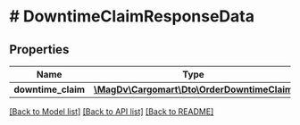 # # DowntimeClaimResponseData

## Properties

Name | Type | Description | Notes
------------ | ------------- | ------------- | -------------
**downtime_claim** | [**\MagDv\Cargomart\Dto\OrderDowntimeClaim**](OrderDowntimeClaim.md) |  |

[[Back to Model list]](../../README.md#models) [[Back to API list]](../../README.md#endpoints) [[Back to README]](../../README.md)
